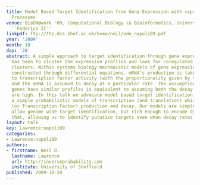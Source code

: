 ```yaml
---
title: Model Based Target Identification from Gene Expression with <span>G</span>aussian
  Processes
venue: BioDN@work '09, Computational Biology \& Bioinformatics, University of Naples
  ``Federico II''
linkpdf: ftp://ftp.dcs.shef.ac.uk/home/neil/ode_napoli09.pdf
year: '2009'
month: 10
day: '28'
abstract: A simple approach to target identification through gene expression studies
  has been to cluster the expression profiles and look for coregulated genes within
  clusters. Within systems biology mechanistic models of gene expression are typically
  constructed through differential equations. mRNA’s production is taken to be proportional
  to transcription factor activity (with the proportionality given by the sensitivity)
  and the mRNA is assumed to decay at a particular rate. The assumption that coregulated
  genes have similar profiles is equivalent to assuming both the decay and the sensitivity
  are high. In this talk we advocate model based target identification. We develop
  a simple probabilistic models of transcription (and translation) which encode mRNA
  (or Transcription Factor) production and decay. Our models are simple enough to
  allow genome wide target identification, but rich enough to encode dynamical behavior
  that, allowing us to identify putative targets even when decay rates are low.
layout: talk
key: Lawrence:napoli09
categories:
- Lawrence:napoli09
authors:
- firstname: Neil D.
  lastname: Lawrence
  url: http://inverseprobability.com
  institute: University of Sheffield
published: 2009-10-28
---
```

